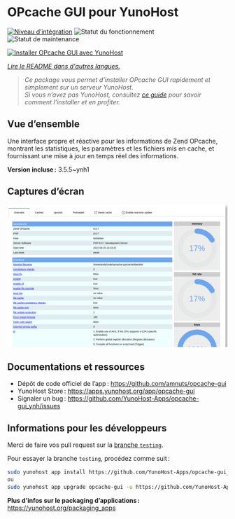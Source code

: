 <!--
Nota bene : ce README est automatiquement généré par <https://github.com/YunoHost/apps/tree/master/tools/readme_generator>
Il NE doit PAS être modifié à la main.
-->

# OPcache GUI pour YunoHost

[![Niveau d’intégration](https://apps.yunohost.org/badge/integration/opcache-gui)](https://ci-apps.yunohost.org/ci/apps/opcache-gui/)
![Statut du fonctionnement](https://apps.yunohost.org/badge/state/opcache-gui)
![Statut de maintenance](https://apps.yunohost.org/badge/maintained/opcache-gui)

[![Installer OPcache GUI avec YunoHost](https://install-app.yunohost.org/install-with-yunohost.svg)](https://install-app.yunohost.org/?app=opcache-gui)

*[Lire le README dans d'autres langues.](./ALL_README.md)*

> *Ce package vous permet d’installer OPcache GUI rapidement et simplement sur un serveur YunoHost.*  
> *Si vous n’avez pas YunoHost, consultez [ce guide](https://yunohost.org/install) pour savoir comment l’installer et en profiter.*

## Vue d’ensemble

Une interface propre et réactive pour les informations de Zend OPcache, montrant les statistiques, les paramètres et les fichiers mis en cache, et fournissant une mise à jour en temps réel des informations.


**Version incluse :** 3.5.5~ynh1

## Captures d’écran

![Capture d’écran de OPcache GUI](./doc/screenshots/screenshot.png)

## Documentations et ressources

- Dépôt de code officiel de l’app : <https://github.com/amnuts/opcache-gui>
- YunoHost Store : <https://apps.yunohost.org/app/opcache-gui>
- Signaler un bug : <https://github.com/YunoHost-Apps/opcache-gui_ynh/issues>

## Informations pour les développeurs

Merci de faire vos pull request sur la [branche `testing`](https://github.com/YunoHost-Apps/opcache-gui_ynh/tree/testing).

Pour essayer la branche `testing`, procédez comme suit :

```bash
sudo yunohost app install https://github.com/YunoHost-Apps/opcache-gui_ynh/tree/testing --debug
ou
sudo yunohost app upgrade opcache-gui -u https://github.com/YunoHost-Apps/opcache-gui_ynh/tree/testing --debug
```

**Plus d’infos sur le packaging d’applications :** <https://yunohost.org/packaging_apps>
